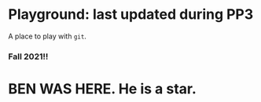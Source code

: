 # Playground: last updated during PP3

A place to play with `git`.

### Fall 2021!!

# BEN WAS HERE. He is a star.
